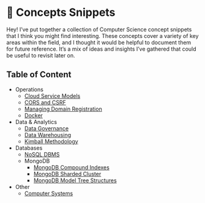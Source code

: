 # 📓 Concepts Snippets

Hey! I’ve put together a collection of Computer Science concept snippets that I think you might find interesting. These
concepts cover a variety of key areas within the field, and I thought it would be helpful to document them for future 
reference. It’s a mix of ideas and insights I’ve gathered that could be useful to revisit later on.

## Table of Content

- Operations
    - [Cloud Service Models](ops/cloud-service-models/cloud-service-models.md)
    - [CORS and CSRF](ops/cors-and-csrf/cors-and-csrf.md)
    - [Managing Domain Registration](ops/managing-domain-registration/managing-domain-registration.md)
    - [Docker](ops/docker/docker.md)
- Data & Analytics
    - [Data Governance](data-analytics/data-governance/data-governance.md)
    - [Data Warehousing](data-analytics/data-warehousing/data-warehousing.md)
    - [Kimball Methodology](data-analytics/kimball-methodology/kimball-methodology.md)
- Databases
    - [NoSQL DBMS](databases/nosql-dbms/nosql-dbms.md)
    - MongoDB
        - [MongoDB Compound Indexes](databases/mongodb/compound-index/mongodb-compound-index.md)
        - [MongoDB Sharded Cluster](databases/mongodb/sharded-cluster/mongodb-sharded-cluster.md)
        - [MongoDB Model Tree Structures](databases/mongodb/model-tree-structures/model-tree-structures.md)
- Other
  - [Computer Systems](other/computer-systems/computer-systems.md)
